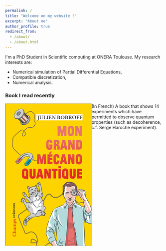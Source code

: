 ```yaml
---
permalink: /
title: "Welcome on my website !"
excerpt: "About me"
author_profile: true
redirect_from: 
  - /about/
  - /about.html
---
```


I'm a PhD Student in Scientific computing at ONERA Toulouse. My research interests are: 
- Numerical simulation of Partial Differential Equations,
- Compatible discretization,
- Numerical analysis.

### Book I read recently

<img style="float: left; width=50%; height=50%" src="images/bobroff.jpg">

(In French) A book that shows 14 experiments which have permitted to observe quantum properties (such as decoherence, c.f. Serge Haroche experiment).  